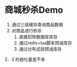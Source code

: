 # 商城秒杀Demo

1. 通过三级缓存查询商品数据
2. 对商品进行秒杀
    1. 直接扣除数据库库存
    2. 通过redis+lua脚本预减库存
    3. 通过分布式锁预减库存
    

2、3 的吞吐量差不多
